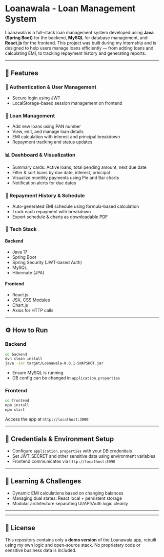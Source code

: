 # Loanawala - Loan Management System

Loanawala is a full-stack loan management system developed using **Java (Spring Boot)** for the backend, **MySQL** for database management, and **React.js** for the frontend. This project was built during my internship and is designed to help users manage loans efficiently — from adding loans and calculating EMI, to tracking repayment history and generating reports.

---

## 🚀 Features

### 🔐 Authentication & User Management

* Secure login using JWT
* LocalStorage-based session management on frontend

### 🧾 Loan Management

* Add new loans using PAN number
* View, edit, and manage loan details
* EMI calculation with interest and principal breakdown
* Repayment tracking and status updates

### 📊 Dashboard & Visualization

* Summary cards: Active loans, total pending amount, next due date
* Filter & sort loans by due date, interest, principal
* Visualize monthly payments using Pie and Bar charts
* Notification alerts for due dates

### 📁 Repayment History & Schedule

* Auto-generated EMI schedule using formula-based calculation
* Track each repayment with breakdown
* Export schedule & charts as downloadable PDF

### 🧠 Tech Stack

#### Backend

* Java 17
* Spring Boot
* Spring Security (JWT-based Auth)
* MySQL
* Hibernate (JPA)

#### Frontend

* React.js
* JSX, CSS Modules
* Chart.js
* Axios for HTTP calls

---



## ⚙️ How to Run

### Backend

```bash
cd backend
mvn clean install
java -jar target/Loanawala-0.0.1-SNAPSHOT.jar
```

* Ensure MySQL is running
* DB config can be changed in `application.properties`

### Frontend

```bash
cd frontend
npm install
npm start
```

Access the app at `http://localhost:3000`

---

## 🔐 Credentials & Environment Setup

* Configure `application.properties` with your DB credentials
* Set JWT\_SECRET and other sensitive data using environment variables
* Frontend communicates via `http://localhost:8090`

---

## 🧠 Learning & Challenges

* Dynamic EMI calculations based on changing balances
* Managing dual states: React local + persistent storage
* Modular architecture separating UI/API/Auth logic cleanly

---


---

## 📄 License

This repository contains only a **demo version** of the Loanawala app, rebuilt using my own logic and open-source stack. No proprietary code or sensitive business data is included.
